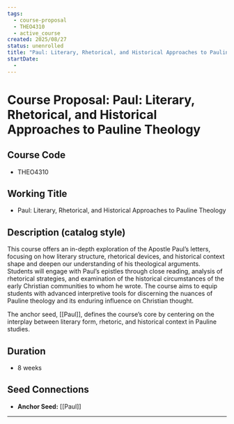 ```yaml
---
tags:
  - course-proposal
  - THEO4310
  - active_course
created: 2025/08/27
status: unenrolled
title: "Paul: Literary, Rhetorical, and Historical Approaches to Pauline Theology"
startDate:
  -
---
```


# Course Proposal: Paul: Literary, Rhetorical, and Historical Approaches to Pauline Theology

## Course Code
- THEO4310

## Working Title
- Paul: Literary, Rhetorical, and Historical Approaches to Pauline Theology

## Description (catalog style)
This course offers an in-depth exploration of the Apostle Paul’s letters, focusing on how literary structure, rhetorical devices, and historical context shape and deepen our understanding of his theological arguments. Students will engage with Paul’s epistles through close reading, analysis of rhetorical strategies, and examination of the historical circumstances of the early Christian communities to whom he wrote. The course aims to equip students with advanced interpretive tools for discerning the nuances of Pauline theology and its enduring influence on Christian thought.

The anchor seed, [[Paul]], defines the course’s core by centering on the interplay between literary form, rhetoric, and historical context in Pauline studies. 

## Duration
- 8 weeks

## Seed Connections
- **Anchor Seed:** [[Paul]]    


---

